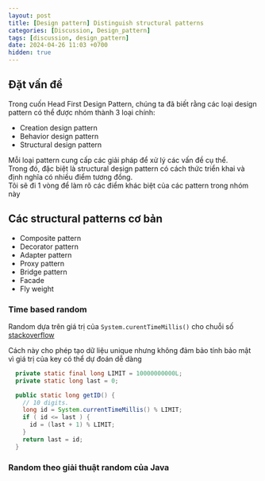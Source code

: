 ```yaml
---
layout: post
title: [Design pattern] Distinguish structural patterns
categories: [Discussion, Design_pattern]
tags: [discussion, design_pattern]
date: 2024-04-26 11:03 +0700
hidden: true
---
```


## Đặt vấn đề
Trong cuốn Head First Design Pattern, chúng ta đã biết rằng các loại design pattern có thể được nhóm thành 3 loại chính:

- Creation design pattern
- Behavior design pattern
- Structural design pattern

Mỗi loại pattern cung cấp các giải pháp để xử lý các vấn đề cụ thể.\
Trong đó, đặc biệt là structural design pattern có cách thức triển khai và định nghĩa có nhiều điểm tương đồng.\
Tôi sẽ đi 1 vòng để làm rõ các điểm khác biệt của các pattern trong nhóm này


## Các structural patterns cơ bản
- Composite pattern
- Decorator pattern
- Adapter pattern
- Proxy pattern
- Bridge pattern
- Facade
- Fly weight

### Time based random
Random dựa trên giá trị của `System.curentTimeMillis()` cho chuỗi số [stackoverflow](https://stackoverflow.com/a/18228151/7081611)

Cách này cho phép tạo dữ liệu unique nhưng không đảm bảo tính bảo mật vì giá trị của key có thể dự đoán dễ dàng

```java
  private static final long LIMIT = 10000000000L;
  private static long last = 0;

  public static long getID() {
    // 10 digits.
    long id = System.currentTimeMillis() % LIMIT;
    if ( id <= last ) {
      id = (last + 1) % LIMIT;
    }
    return last = id;
  }
```

### Random theo giải thuật random của Java

